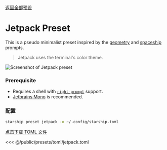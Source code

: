 [返回全部预设](./#jetpack)

# Jetpack Preset

This is a pseudo minimalist preset inspired by the [geometry](https://github.com/geometry-zsh/geometry) and [spaceship](https://github.com/spaceship-prompt/spaceship-prompt) prompts.

> Jetpack uses the terminal's color theme.

![Screenshot of Jetpack preset](/presets/img/jetpack.png)

### Prerequisite

- Requires a shell with [`right-prompt`](https://starship.rs/advanced-config/#enable-right-prompt) support.
- [Jetbrains Mono](https://www.jetbrains.com/lp/mono/) is recommended.

### 配置

```sh
starship preset jetpack -o ~/.config/starship.toml
```

[点击下载 TOML 文件](/presets/toml/jetpack.toml)

<<< @/public/presets/toml/jetpack.toml
